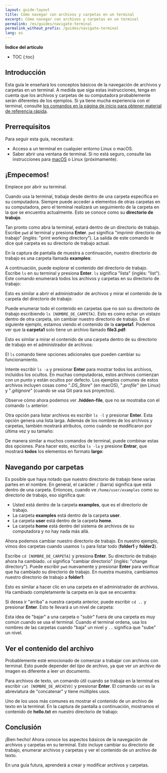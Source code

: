 ```yaml
---
layout: guide-layout
title: Cómo navegar con archivos y carpetas en un terminal
excerpt: Cómo navegar con archivos y carpetas en un terminal
permalink: /es/guides/navigate-terminal
permalink_without_prefix: /guides/navigate-terminal
lang: es
---
```


**Índice del artículo**

* TOC
{:toc}

## Introducción

Esta guía le enseñará los conceptos básicos de la navegación de archivos y carpetas en un terminal. A medida que siga estas instrucciones, tenga en cuenta que los archivos y carpetas de su computadora probablemente serán diferentes de los ejemplos. Si ya tiene mucha experiencia con el terminal, consulte [los comandos en la página de inicio para obtener material de referencia rápida](/es/).

## Prerrequisitos

Para seguir esta guía, necesitará:

* Acceso a un terminal en cualquier entorno Linux o macOS.
* Saber abrir una ventana de terminal. Si no está seguro, consulte las instrucciones para [macOS](open-terminal-macos) o Linux (próximamente).

## ¡Empecemos!

Empiece por abrir su terminal.

Cuando usa la terminal, trabaja desde dentro de una carpeta específica en su computadora. Siempre puede acceder a elementos de otras carpetas en su computadora, pero el terminal realizará un seguimiento de la carpeta en la que se encuentra actualmente. Esto se conoce como su **directorio de trabajo**.

Tan pronto como abra la terminal, estará dentro de un directorio de trabajo. Escribe `pwd` al terminal y presiona **Enter**. `pwd` significa "imprimir directorio de trabajo" (inglés: "print working directory"). La salida de este comando le dice qué carpeta es su directorio de trabajo actual.

En la captura de pantalla de muestra a continuación, nuestro directorio de trabajo es una carpeta llamada **examples**:

<div class="center guideimages">
  <amp-img src="/assets/guides/navigate-work-files/pwd-en.png" width="665" height="387" alt="terminal comando pwd" layout="responsive"></amp-img>
</div>

A continuación, puede explorar el contenido del directorio de trabajo. Escribe `ls` en su terminal y presiona **Enter**. `ls` significa "lista" (inglés: "list"). Este comando enumerará todos los archivos y carpetas en su directorio de trabajo:

<div class="center guideimages">
  <amp-img src="/assets/guides/navigate-work-files/ls-en.png" width="665" height="387" alt="terminal comando ls" layout="responsive"></amp-img>
</div>

Esto es similar a abrir el administrador de archivos y mirar el contenido de la carpeta del directorio de trabajo:

<div class="center guideimages">
  <amp-img src="/assets/guides/navigate-work-files/ls-finder-es.png" width="665" height="387" alt="administrador de archivos mirar el contenido" layout="responsive"></amp-img>
</div>

Puede enumerar todo el contenido en carpetas que no son su directorio de trabajo escribiendo `ls [NOMBRE_DE_CARPETA]`. Esto es como echar un vistazo dentro de otra carpeta, sin cambiar nuestro directorio de trabajo. En el siguiente ejemplo, estamos viendo el contenido de la **carpeta1**. Podemos ver que la **carpeta1** solo tiene un archivo llamado **file3.pdf**:

<div class="center guideimages">
  <amp-img src="/assets/guides/navigate-work-files/ls-folder1-en.png" width="665" height="387" alt="ls comando con un carpeta" layout="responsive"></amp-img>
</div>

Esto es similar a mirar el contenido de una carpeta dentro de su directorio de trabajo en el administrador de archivos:

<div class="center guideimages">
  <amp-img src="/assets/guides/navigate-work-files/ls-folder1-finder-es.png" width="665" height="387" alt="administrador de archivos echar un vistazo" layout="responsive"></amp-img>
</div>

El `ls` comando tiene opciones adicionales que pueden cambiar su funcionamiento.

Intente escribir `ls -a` y presionar **Enter** para mostrar todos los archivos, incluidos los ocultos. En muchas computadoras, estos archivos comienzan con un punto y están ocultos por defecto. Los ejemplos comunes de estos archivos incluyen cosas como "_.DS_Store_" (en macOS), "_.profile_" (en Linux) y "_.gitignore_" (cuando se usa Git para sus proyectos).

Observe cómo ahora podemos ver **.hidden-file**, que no se mostraba con el comando `ls` anterior:

<div class="center guideimages">
  <amp-img src="/assets/guides/navigate-work-files/ls-a-en.png" width="665" height="387" alt="terminal comando ls todo" layout="responsive"></amp-img>
</div>

Otra opción para listar archivos es escribir `ls -l` y presionar **Enter**. Esta opción genera una lista larga. Además de los nombres de los archivos y carpetas, también mostrará atributos, como cuándo se modificaron por última vez y su tamaño:

<div class="center guideimages">
  <amp-img src="/assets/guides/navigate-work-files/ls-l-en.png" width="665" height="387" alt="terminal comando ls largo" layout="responsive"></amp-img>
</div>

De manera similar a muchos comandos de terminal, puede combinar estas dos opciones. Para hacer esto, escriba `ls -la` y presione **Entrar**, que mostrará **todos** los elementos en formato **largo**:

<div class="center guideimages">
  <amp-img src="/assets/guides/navigate-work-files/ls-la-en.png" width="665" height="387" alt="terminal comando ls largo y todo" layout="responsive"></amp-img>
</div>

## Navegando por carpetas

Es posible que haya notado que nuestro directorio de trabajo tiene varias partes en el nombre. En general, el carácter `/` (barra) significa que está dentro de una carpeta. Entonces, cuando ve `/home/user/examples` como su directorio de trabajo, eso significa que:

* Usted está dentro de la carpeta **examples**, que es el directorio de trabajo.
* La carpeta **examples** está dentro de la carpeta **user**.
* La carpeta **user** está dentro de la carpeta **home**.
* La carpeta **home** está dentro del sistema de archivos de su computadora y no hay nada más allá.

Ahora podemos cambiar nuestro directorio de trabajo. En nuestro ejemplo, vimos dos carpetas cuando usamos `ls` para listar todo (**folder1** y **folder2**).

Escribe `cd [NOMBRE_DE_CARPETA]` y presiona **Enter**. Su directorio de trabajo ahora ha cambiado. `cd` significa "cambiar directorio" (inglés: "change directory"). Puede escribir `pwd` nuevamente y presionar **Enter** para verificar que ha cambiado su directorio de trabajo. En nuestra muestra, cambiamos nuestro directorio de trabajo a **folder1**:

<div class="center guideimages">
  <amp-img src="/assets/guides/navigate-work-files/cd-folder1-en.png" width="665" height="387" alt="terminal comando cd" layout="responsive"></amp-img>
</div>

Esto es similar a hacer clic en una carpeta en el administrador de archivos. Ha cambiado completamente la carpeta en la que se encuentra:

<div class="center guideimages">
  <amp-img src="/assets/guides/navigate-work-files/cd-folder1-finder-es.png" width="665" height="387" alt="macOS carpeta cambiar directorio" layout="responsive"></amp-img>
</div>

Si desea ir "arriba" a nuestra carpeta anterior, puede escribir `cd ..` y presionar **Enter**. Esto te llevará a un nivel de carpeta:

<div class="center guideimages">
  <amp-img src="/assets/guides/navigate-work-files/cd-folder1-and-back-en.png" width="665" height="387" alt="terminal cd folder1 y atrás" layout="responsive"></amp-img>
</div>

Esta idea de "bajar" a una carpeta o "subir" fuera de una carpeta es muy común cuando se usa el terminal. Cuando el terminal ordena, usa los nombres de las carpetas cuando "baja" un nivel y `..` significa que "sube" un nivel.

## Ver el contenido del archivo

Probablemente esté emocionado de comenzar a trabajar con archivos con terminal. Esto puede depender del _tipo_ de archivo, ya que ver un archivo de imagen es diferente a leer un documento.

Para archivos de texto, un comando útil cuando se trabaja en la terminal es escribir `cat [NOMBRE_DE_ARCHIVO]` y presionar **Enter**. El comando `cat` es la abreviatura de "concatenar" y tiene múltiples usos.

Uno de los usos más comunes es mostrar el contenido de un archivo de texto en la terminal. En la captura de pantalla a continuación, mostramos el contenido de **hello.txt** en nuestro directorio de trabajo:

<div class="center guideimages">
  <amp-img src="/assets/guides/navigate-work-files/cat-hello-en.png" width="665" height="387" alt="terminal comando cat" layout="responsive"></amp-img>
</div>

## Conclusión

¡Bien hecho! Ahora conoce los aspectos básicos de la navegación de archivos y carpetas en su terminal. Esto incluye cambiar su directorio de trabajo, enumerar archivos y carpetas y ver el contenido de un archivo de texto.

En una guía futura, aprenderá a crear y modificar archivos y carpetas.
